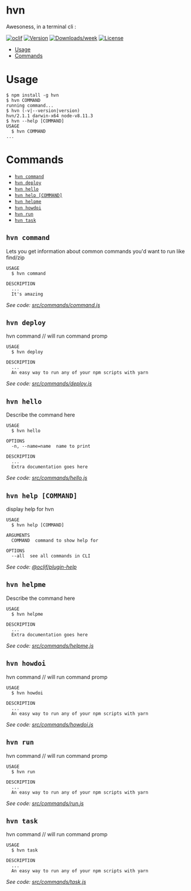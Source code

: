 hvn
===

Awesoness, in a terminal cli :

[![oclif](https://img.shields.io/badge/cli-oclif-brightgreen.svg)](https://oclif.io)
[![Version](https://img.shields.io/npm/v/rad.svg)](https://npmjs.org/package/rad)
[![Downloads/week](https://img.shields.io/npm/dw/rad.svg)](https://npmjs.org/package/rad)
[![License](https://img.shields.io/npm/l/rad.svg)](https://github.com/agrublev/hvn/blob/master/package.json)

<!-- toc -->
* [Usage](#usage)
* [Commands](#commands)
<!-- tocstop -->
# Usage
<!-- usage -->
```sh-session
$ npm install -g hvn
$ hvn COMMAND
running command...
$ hvn (-v|--version|version)
hvn/2.1.1 darwin-x64 node-v8.11.3
$ hvn --help [COMMAND]
USAGE
  $ hvn COMMAND
...
```
<!-- usagestop -->
# Commands
<!-- commands -->
* [`hvn command`](#hvn-command)
* [`hvn deploy`](#hvn-deploy)
* [`hvn hello`](#hvn-hello)
* [`hvn help [COMMAND]`](#hvn-help-command)
* [`hvn helpme`](#hvn-helpme)
* [`hvn howdoi`](#hvn-howdoi)
* [`hvn run`](#hvn-run)
* [`hvn task`](#hvn-task)

## `hvn command`

Lets you get information about common commands you'd want to run like find/zip

```
USAGE
  $ hvn command

DESCRIPTION
  ...
  It's amazing
```

_See code: [src/commands/command.js](https://github.com/agrublev/hvn/blob/v2.1.1/src/commands/command.js)_

## `hvn deploy`

hvn command // will run command promp

```
USAGE
  $ hvn deploy

DESCRIPTION
  ...
  An easy way to run any of your npm scripts with yarn
```

_See code: [src/commands/deploy.js](https://github.com/agrublev/hvn/blob/v2.1.1/src/commands/deploy.js)_

## `hvn hello`

Describe the command here

```
USAGE
  $ hvn hello

OPTIONS
  -n, --name=name  name to print

DESCRIPTION
  ...
  Extra documentation goes here
```

_See code: [src/commands/hello.js](https://github.com/agrublev/hvn/blob/v2.1.1/src/commands/hello.js)_

## `hvn help [COMMAND]`

display help for hvn

```
USAGE
  $ hvn help [COMMAND]

ARGUMENTS
  COMMAND  command to show help for

OPTIONS
  --all  see all commands in CLI
```

_See code: [@oclif/plugin-help](https://github.com/oclif/plugin-help/blob/v2.1.4/src/commands/help.ts)_

## `hvn helpme`

Describe the command here

```
USAGE
  $ hvn helpme

DESCRIPTION
  ...
  Extra documentation goes here
```

_See code: [src/commands/helpme.js](https://github.com/agrublev/hvn/blob/v2.1.1/src/commands/helpme.js)_

## `hvn howdoi`

hvn command // will run command promp

```
USAGE
  $ hvn howdoi

DESCRIPTION
  ...
  An easy way to run any of your npm scripts with yarn
```

_See code: [src/commands/howdoi.js](https://github.com/agrublev/hvn/blob/v2.1.1/src/commands/howdoi.js)_

## `hvn run`

hvn command // will run command promp

```
USAGE
  $ hvn run

DESCRIPTION
  ...
  An easy way to run any of your npm scripts with yarn
```

_See code: [src/commands/run.js](https://github.com/agrublev/hvn/blob/v2.1.1/src/commands/run.js)_

## `hvn task`

hvn command // will run command promp

```
USAGE
  $ hvn task

DESCRIPTION
  ...
  An easy way to run any of your npm scripts with yarn
```

_See code: [src/commands/task.js](https://github.com/agrublev/hvn/blob/v2.1.1/src/commands/task.js)_
<!-- commandsstop -->
